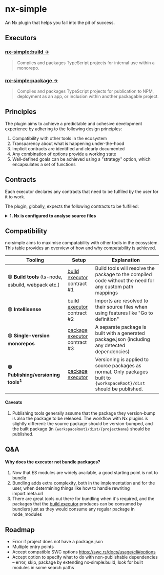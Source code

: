 # nx-simple

An Nx plugin that helps you fall into the pit of success.

## Executors

### [nx-simple:build →](./src/executors/build/README.md)

> Compiles and packages TypeScript projects for internal use within a monorepo.

### [nx-simple:package →](./src/executors/package/README.md)

> Compiles and packages TypeScript projects for publication to NPM, deployment as an app, or inclusion within another packagable project.

## Principles

The plugin aims to achieve a predictable and cohesive development experience by adhering to the following design principles:

1. Compatibility with other tools in the ecosystem
1. Transparency about what is happening under-the-hood
1. Implicit contracts are identified and clearly documented
1. Any combination of options provide a working state
1. Well-defined goals can be achieved using a "strategy" option, which encapsulates a set of functions

## Contracts

Each executor declares any contracts that need to be fulfiled by the user for it to work.

The plugin, globally, expects the following contracts to be fulfilled:

<details>
<summary><strong>1. Nx is configured to analyse source files</strong></summary>
<br />

**Why?** When using a single-version policy (i.e. dependencies are declared in root package.json), Nx needs to be configured to detect dependencies within modules.

**How?** Enable the `analyzeSourceFiles`. Unless you have a Lerna repo, this will be on by default.

```jsonc
// nx.json
{
  "pluginsConfig": {
    "@nrwl/js": {
      "analyzeSourceFiles": true
    }
  }
}
```

</details>

## Compatibility

nx-simple aims to maximise compatability with other tools in the ecosystem. This table provides an overview of how and why compatability is achieved.

| Tooling                                             | Setup                                                                       | Explanation                                                                                                            |
| --------------------------------------------------- | --------------------------------------------------------------------------- | ---------------------------------------------------------------------------------------------------------------------- |
| 🟢 **Build tools** (ts-node, esbuild, webpack etc.) | [build executor](./src/executors/build/README.md#contracts) contract #1     | Build tools will resolve the package to the compiled code without the need for any custom path mappings                |
| 🟢 **Intellisense**                                 | [build executor](./src/executors/build/README.md#contracts) contract #2     | Imports are resolved to their source files when using features like "Go to definition"                                 |
| 🟢 **Single-version monorepos**                     | [package executor](./src/executors/package/README.md#contracts) contract #3 | A separate package is built with a generated package.json (including any detected dependencies)                        |
| 🟠 **Publishing/versioning tools<sup>1</sup>**      | [package executor](./src/executors/package/README.md)                       | Versioning is applied to source packages as normal. Only packages built to `{workspaceRoot}/dist` should be published. |

#### Caveats

1. Publishing tools generally assume that the package they version-bump is also the package to be released. The workflow with Nx plugins is slightly different: the source package should be version-bumped, and the built package (in `{workspaceRoot}/dist/{projectName}` should be published.

## Q&A

#### Why does the executor not bundle packages?

1. Now that ES modules are widely available, a good starting point is not to bundle
2. Bundling adds extra complexity, both in the implementation and for the user, when determining things like how to handle rewriting import.meta.url
3. There are great tools out there for bundling when it's required, and the packages that the [build executor](./src/executors/build/README.md) produces can be consumed by bundlers just as they would consume any regular package in node_modules

## Roadmap

- Error if project does not have a package.json
- Multiple entry points
- Accept compatible SWC options https://swc.rs/docs/usage/cli#options
- Accept option to specify what to do with non-publishable dependencies – error, skip, package by extending nx-simple:build, look for built modules in some search paths
